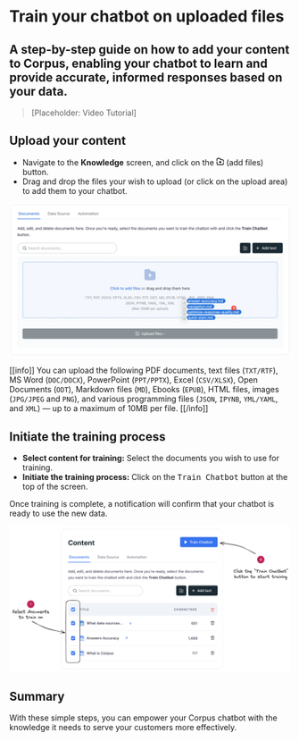 # Train your chatbot on uploaded files
## A step-by-step guide on how to add your content to Corpus, enabling your chatbot to learn and provide accurate, informed responses based on your data.

> [Placeholder: Video Tutorial]

## Upload your content

- Navigate to the **Knowledge** screen, and click on the <kbd style="margin-bottom:-7px"><svg xmlns="http://www.w3.org/2000/svg" viewBox="0 0 24 24" fill="none" style="width:14px;height:14px">
<path d="M2 9V8.50012V6.8C2 5.11984 2 4.27976 2.32698 3.63803C2.6146 3.07354 3.07354 2.6146 3.63803 2.32698C4.27976 2 5.11984 2 6.8 2H8.31672C9.11834 2 9.51916 2 9.88103 2.09146C10.4791 2.24262 11.016 2.57444 11.4186 3.04174C11.6623 3.32451 11.8415 3.683 12.2 4.4V4.4C12.439 4.878 12.5585 5.11699 12.7209 5.30551C12.9894 5.61704 13.3473 5.83825 13.746 5.93902C13.9872 6 14.2544 6 14.7889 6H16.4999C17.8956 6 18.5934 6 19.1612 6.17227C20.4396 6.56008 21.4399 7.56044 21.8277 8.83877C22 9.40661 22 10.1044 22 11.5001V11.5001V12M2 13.0002V13.5001V15.6C2 17.8402 2 18.9603 2.43597 19.816C2.81947 20.5686 3.43139 21.1805 4.18404 21.564C5.03968 22 6.15979 22 8.4 22H16.5001C17.8956 22 18.5933 22 19.161 21.8278C20.4395 21.44 21.44 20.4395 21.8278 19.161C22 18.5933 22 17.8956 22 16.5001V16.5001V16M12 17.0005V11.0005M12 11.0005L14.5 13.5005M12 11.0005L9.5 13.5005" stroke="currentColor" stroke-width="2.5" stroke-linecap="round" stroke-linejoin="round"></path></svg></kbd> (add files) button.
- Drag and drop the files your wish to upload (or click on the upload area) to add them to your chatbot.

![Corpus Chat: Drag files for training](../media//training-files.webp)

[[info]]
You can upload the following PDF documents, text files (<code>TXT/RTF</code>), MS Word (<code>DOC/DOCX</code>), PowerPoint (<code>PPT/PPTX</code>), Excel (<code>CSV/XLSX</code>), Open Documents (<code>ODT</code>), Markdown files (<code>MD</code>), Ebooks (<code>EPUB</code>), HTML files, images (<code>JPG/JPEG</code> and <code>PNG</code>), and various programming files (<code>JSON</code>, <code>IPYNB</code>, <code>YML/YAML</code>, and <code>XML</code>) — up to a maximum of 10MB per file.
[[/info]]


## Initiate the training process

<!-- To train your chatbot on the content you've added: -->

- **Select content for training:** Select the documents you wish to use for training.
- **Initiate the training process:** Click on the <kbd>Train Chatbot</kbd> button at the top of the screen.

Once training is complete, a notification will confirm that your chatbot is ready to use the new data.

![Corpus Chat: Select documents for training](../media//training.webp)


## Summary

With these simple steps, you can empower your Corpus chatbot with the knowledge it needs to serve your customers more effectively.
